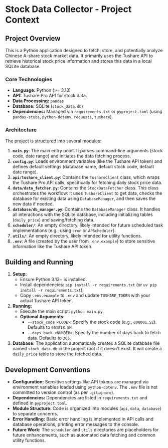 # Stock Data Collector - Project Context

## Project Overview

This is a Python application designed to fetch, store, and potentially analyze Chinese A-share stock market data. It primarily uses the Tushare API to retrieve historical stock price information and stores this data in a local SQLite database.

### Core Technologies

*   **Language:** Python (>= 3.13)
*   **API:** Tushare Pro API for stock data.
*   **Data Processing:** `pandas`
*   **Database:** SQLite (`stock_data.db`)
*   **Dependencies:** Managed via `requirements.txt` or `pyproject.toml` (using `pandas-stubs`, `python-dotenv`, `requests`, `tushare`).

### Architecture

The project is structured into several modules:

1.  **`main.py`**: The main entry point. It parses command-line arguments (stock code, date range) and initiates the data fetching process.
2.  **`config.py`**: Loads environment variables (like the Tushare API token) and defines default settings (database name, default stock code, default date range).
3.  **`api/tushare_client.py`**: Contains the `TushareClient` class, which wraps the Tushare Pro API calls, specifically for fetching daily stock price data.
4.  **`data/data_fetcher.py`**: Contains the `StockDataFetcher` class. This class orchestrates the workflow: it uses `TushareClient` to get data, checks the database for existing data using `DatabaseManager`, and then saves the new data if needed.
5.  **`database/db_manager.py`**: Contains the `DatabaseManager` class. It handles all interactions with the SQLite database, including initializing tables (`daily_price`) and saving/fetching data.
6.  **`scheduler/`**: An empty directory, likely intended for future scheduled task implementations (e.g., using `cron` or `APScheduler`).
7.  **`utils/`**: An empty directory, likely intended for utility functions.
8.  **`.env`**: A file (created by the user from `.env.example`) to store sensitive information like the Tushare API token.

## Building and Running

1.  **Setup:**
    *   Ensure Python 3.13+ is installed.
    *   Install dependencies: `pip install -r requirements.txt` (or `uv pip install -r requirements.txt`).
    *   Copy `.env.example` to `.env` and update `TUSHARE_TOKEN` with your actual Tushare API token.
2.  **Running:**
    *   Execute the main script: `python main.py`.
    *   **Optional Arguments:**
        *   `--stock_code <CODE>`: Specify the stock code (e.g., `000001.SZ`). Defaults to `601818.SH`.
        *   `--days_back <NUMBER>`: Specify the number of days back to fetch data. Defaults to `365`.
3.  **Database:** The application automatically creates a SQLite database file named `stock_data.db` in the project root if it doesn't exist. It will create a `daily_price` table to store the fetched data.

## Development Conventions

*   **Configuration:** Sensitive settings like API tokens are managed via environment variables loaded using `python-dotenv`. The `.env` file is not committed to version control (as per `.gitignore`).
*   **Dependencies:** Dependencies are listed in `requirements.txt` and defined in `pyproject.toml`.
*   **Module Structure:** Code is organized into modules (`api`, `data`, `database`) to separate concerns.
*   **Error Handling:** Basic error handling is implemented in API calls and database operations, printing error messages to the console.
*   **Future Work:** The `scheduler` and `utils` directories are placeholders for future enhancements, such as automated data fetching and common utility functions.